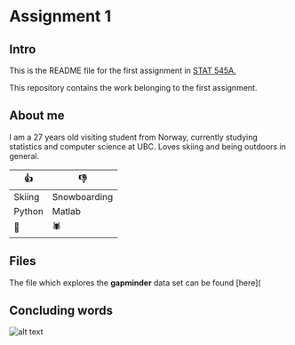 # Assignment 1

## Intro

This is the README file for the first assignment in [STAT 545A.](http://www.stat545.com/Classroom)

This repository contains the work belonging to the first assignment. 

## About me
I am a 27 years old visiting student from Norway, currently studying statistics and computer science at UBC. Loves skiing  and being outdoors in general.

|    **:thumbsup:**    | **:thumbsdown:** |
|----------------|------------|
| Skiing  | Snowboarding |
| Python      | Matlab  |
| :pizza: | :spider:  |



## Files

The file which explores the **gapminder** data set can be found [here](

## Concluding words

![alt text](https://pics.me.me/matlab-the-language-of-technical-computing-o-tm-r-studio-32056306.png)

